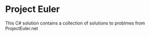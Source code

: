 # Project Euler

This C# solution contains a collection of solutions to problmes from ProjectEuler.net